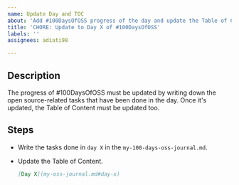 ```yaml
---
name: Update Day and TOC
about: 'Add #100DaysOfOSS progress of the day and update the Table of Content'
title: 'CHORE: Update to Day X of #100DaysOfOSS'
labels: ''
assignees: adiati98

---
```


## Description

The progress of #100DaysOfOSS must be updated by writing down the open source-related tasks that have been done in the day. Once it's updated, the Table of Content must be updated too.

## Steps

<!-- Change X in the "day X" to the number of the day -->

- Write the tasks done in `day X` in the `my-100-days-oss-journal.md`.
- Update the Table of Content.
  
  ```markdown
  [Day X](my-oss-journal.md#day-x)
  ```
